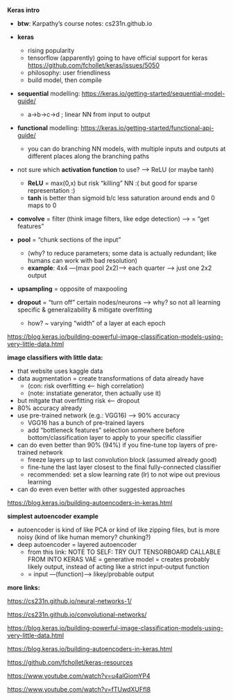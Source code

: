 **Keras intro**

 * **btw**: Karpathy’s course notes: cs231n.github.io

 * **keras**
   * rising popularity
   * tensorflow (apparently) going to have official support for keras https://github.com/fchollet/keras/issues/5050
   * philosophy: user friendliness
   * build model, then compile

 * **sequential** modelling: https://keras.io/getting-started/sequential-model-guide/
   * a->b->c->d ; linear NN from input to output

 * **functional** modelling: https://keras.io/getting-started/functional-api-guide/
   * you can do branching NN models, with multiple inputs and outputs at different places along the branching paths

 * not sure which **activation function** to use? —> ReLU (or maybe tanh)
   * **ReLU** = max(0,x) but risk “killing” NN :( but good for sparse representation :)
   * **tanh** is better than sigmoid b/c less saturation around ends and 0 maps to 0

 * **convolve** = filter (think image filters, like edge detection) —> = “get features”

 * **pool** = “chunk sections of the input”
   * (why? to reduce parameters; some data is actually redundant; like humans can work with bad resolution)
   * **example**: 4x4 —(max pool 2x2)—> each quarter —> just one 2x2 output

 * **upsampling** = opposite of maxpooling

 * **dropout** = “turn off” certain nodes/neurons —> why? so not all learning specific & generalizability & mitigate overfitting
   * how? ~ varying “width” of a layer at each epoch

https://blog.keras.io/building-powerful-image-classification-models-using-very-little-data.html

**image classifiers with little data:**

 * that website uses kaggle data
 * data augmentation = create transformations of data already have
    * (con: risk overfitting <— high correlation)
    * (note: instatiate generator, then actually use it)
 * but mitgate that overfitting risk <— dropout
 * 80% accuracy already
 * use pre-trained network (e.g.: VGG16) —> 90% accuracy
    * VGG16 has a bunch of pre-trained layers
    * add “bottleneck features” selection somewhere before bottom/classification layer to apply to your specific classifier
 * can do even better than 90% (94%) if you fine-tune top layers of pre-trained network
    * freeze layers up to last convolution block (assumed already good)
    * fine-tune the last layer closest to the final fully-connected classifier
    * recommended: set a slow learning rate (lr) to not wipe out previous learning
 * can do even even better with other suggested approaches

https://blog.keras.io/building-autoencoders-in-keras.html

**simplest autoencoder example**

 * autoencoder is kind of like PCA or kind of like zipping files, but is more noisy (kind of like human memory? chunking?)
 * deep autoencoder = layered autoencoder
   * from this link: NOTE TO SELF: TRY OUT TENSORBOARD CALLABLE FROM INTO KERAS
VAE = generative model = creates probably likely output, instead of acting like a strict input-output function
   * = input —(function)—> likey/probable output

**more links:**

https://cs231n.github.io/neural-networks-1/

https://cs231n.github.io/convolutional-networks/

https://blog.keras.io/building-powerful-image-classification-models-using-very-little-data.html

https://blog.keras.io/building-autoencoders-in-keras.html

https://github.com/fchollet/keras-resources

https://www.youtube.com/watch?v=u4alGiomYP4

https://www.youtube.com/watch?v=fTUwdXUFfI8
